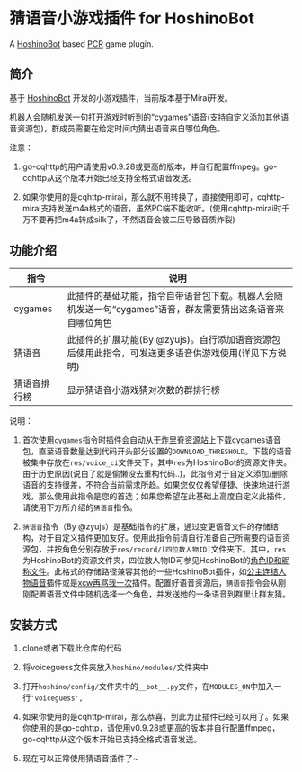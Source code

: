 # 猜语音小游戏插件 for HoshinoBot

A [HoshinoBot](https://github.com/Ice-Cirno/HoshinoBot) based [PCR](http://priconne-redive.jp/) game plugin.


## 简介

基于 [HoshinoBot](https://github.com/Ice-Cirno/HoshinoBot) 开发的小游戏插件，当前版本基于Mirai开发。

机器人会随机发送一句打开游戏时听到的“cygames”语音(支持自定义添加其他语音资源包)，群成员需要在给定时间内猜出语音来自哪位角色。

注意：
1. go-cqhttp的用户请使用v0.9.28或更高的版本，并自行配置ffmpeg。go-cqhttp从这个版本开始已经支持全格式语音发送。

2. 如果你使用的是cqhttp-mirai，那么就不用转换了，直接使用即可，cqhttp-mirai支持发送m4a格式的语音，虽然PC端不能收听。(使用cqhttp-mirai时千万不要再把m4a转成silk了，不然语音会被二压导致音质炸裂)


## 功能介绍

|指令|说明|
|-----|-----|
|cygames|此插件的基础功能，指令自带语音包下载。机器人会随机发送一句“cygames”语音，群友需要猜出这条语音来自哪位角色|
|猜语音|此插件的扩展功能(By @zyujs)。自行添加语音资源包后使用此指令，可发送更多语音供游戏使用(详见下方说明)|
|猜语音排行榜|显示猜语音小游戏猜对次数的群排行榜|

说明：
1. 首次使用`cygames`指令时插件会自动从[干炸里脊资源站](https://redive.estertion.win)上下载cygames语音包，直至语音数量达到代码开头部分设置的`DOWNLOAD_THRESHOLD`。下载的语音被集中存放在`res/voice_ci`文件夹下，其中`res`为HoshinoBot的资源文件夹。由于历史原因(说白了就是偷懒没去重构代码..)，此指令对于自定义添加/删除语音的支持很差，不符合当前需求所趋。如果您仅仅希望便捷、快速地进行游戏，那么使用此指令是您的首选；如果您希望在此基础上高度自定义此插件，请使用下方所介绍的`猜语音`指令。

2. `猜语音`指令（By @zyujs）是基础指令的扩展，通过变更语音文件的存储结构，对于自定义插件更加友好。使用此指令前请自行准备自己所需要的语音资源包，并按角色分别存放于`res/record/[四位数人物ID]`文件夹下。其中，`res`为HoshinoBot的资源文件夹，四位数人物ID可参见HoshinoBot的[角色ID和昵称文件](https://github.com/Ice-Cirno/HoshinoBot/blob/master/hoshino/modules/priconne/_pcr_data.py)。此格式的存储路径兼容其他的一些HoshinoBot插件，如[公主连结人物语音](https://github.com/zyujs/pcr-record)插件或是[xcw再骂我一次](https://github.com/zangxx66/HoshinoBot-xcwRecord)插件。配置好语音资源后，`猜语音`指令会从刚刚配置语音文件中随机选择一个角色，并发送她的一条语音到群里让群友猜。


## 安装方式

1. clone或者下载此仓库的代码

2. 将voiceguess文件夹放入`hoshino/modules/`文件夹中

3. 打开`hoshino/config/`文件夹中的`__bot__.py`文件，在`MODULES_ON`中加入一行`'voiceguess',`

4. 如果你使用的是cqhttp-mirai，那么恭喜，到此为止插件已经可以用了。如果你使用的是go-cqhttp，请使用v0.9.28或更高的版本并自行配置ffmpeg，go-cqhttp从这个版本开始已支持全格式语音发送。

5. 现在可以正常使用猜语音插件了~
